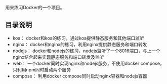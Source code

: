 用来练习Docker的一个项目。

## 目录说明

- koa： docker和koa的练习，通过koa提供静态服务和其他端口监听
- nginx： docker和nginx的练习，利用nginx提供静态服务和端口转发
- nodejs： docker和nodejs的练习，nodejs监听了一个8016端口，与上一个nginx结合起来实现静态服务和端口转发及监听
- web： 一个docker同时实现nginx和nodejs服务，不使用docker compose，只利用npm同时启动两个服务
- compose： 利用docker compose同时启动nginx容器和nodejs容器
